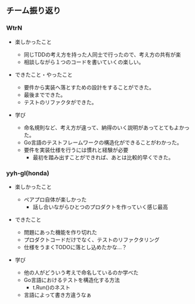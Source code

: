 ## チーム振り返り

### WtrN

- 楽しかったこと
  - 同じTDDの考え方を持った人同士で行ったので、考え方の共有が楽
  - 相談しながら１つのコードを書いていくの楽しい。

- できたこと・やったこと
  - 要件から実装へ落とすための設計をすることができた。
  - 最後までできた。
  - テストのリファクタができた。

- 学び
  - 命名規則など、考え方が違って、納得のいく説明があってとてもよかった。
  - Go言語のテストフレームワークの構造化ができることがわかった。
  - 要件を実装仕様を行うには慣れと経験が必要
    - 最初を踏み出すことができれば、あとは比較的早くできた。


### yyh-gl(honda)

- 楽しかったこと
  - ペアプロ自体が楽しかった
    - 話し合いながらひとつのプロダクトを作っていく感じ最高

- できたこと
  - 問題にあった機能を作り切れた
  - プロダクトコードだけでなく、テストのリファクタリング
  - 仕様をうまくTODOに落とし込めたかな…？

- 学び
  - 他の人がどういう考えで命名しているのか学べた
  - Go言語におけるテストを構造化する方法
    - t.Run()のネスト
  - 言語によって書き方違うなぁ